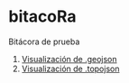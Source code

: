 # bitacoRa
Bitácora de prueba

1. [Visualización  de .geojson](./carto/mup60.geojson)
2. [Visualización  de .topojson](https://github.com/marlucjo/bitacoRa/blob/master/carto/mup60.topojson)
